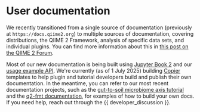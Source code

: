 # User documentation

We recently transitioned from a single source of documentation (previously at `https://docs.qiime2.org`) to multiple sources of documentation, covering distributions, the QIIME 2 Framework, analysis of specific data sets, and individual plugins.
You can find more information about this in [this post on the QIIME 2 Forum]().

Most of our new documentation is being built using [Jupyter Book 2](https://next.jupyterbook.org) and our [usage example API](usage-example-api).
We're currently (as of 1 July 2025) building [Copier](https://copier.readthedocs.io) templates to help plugin and tutorial developers build and publish their own documentation.
In the meantime, you can refer to our most recent documentation projects, such as the [gut-to-soil microbiome axis tutorial](https://gut-to-soil-tutorial.readthedocs.io/) and the [q2-fmt documentation](https://q2-fmt.readthedocs.io/en/latest/), for examples of how to build your own docs.
If you need help, reach out through the {{ developer_discussion }}.
